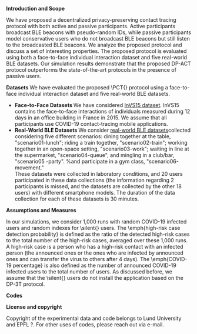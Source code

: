 
 <strong>Introduction and Scope </strong>
 
We have proposed a decentralized privacy-preserving contact tracing protocol with both active and passive participants.
Active participants broadcast BLE beacons with pseudo-random IDs, while passive participants model conservative users who do not broadcast BLE beacons but still listen to the broadcasted BLE beacons. We analyze the proposed protocol and discuss a set of interesting properties. The proposed protocol is evaluated using both a face-to-face individual interaction dataset and five real-world BLE datasets. Our simulation results demonstrate that the proposed DP-ACT protocol outperforms the state-of-the-art protocols in the presence of passive users.


 <strong>Datasets </strong>
 We have evaluated the proposed \PCT{} protocol using  a  face-to-face individual interaction dataset  and five real-world  BLE datasets.
 * <strong> Face-to-Face Datasets </strong>
We have considered [InVS15 dataset](https://epjdatascience.springeropen.com/articles/10.1140/epjds/s13688-018-0140-1). InVS15 contains the face-to-face interactions  of individuals measured during 12 days in an office building in France in 2015. We assume that all participants use COVID-19 contact-tracing mobile applications. 
 * <strong> Real-World  BLE Datasets </strong>
We consider  [real-world BLE datasets](https://github.com/DP-3T/bt-measurements/tree/ba9f73962b35260e12e2c0a8a37af5c6195d22a8)collected considering five different scenarios: dining together at the table, "scenario01-lunch"; riding a train together, "scenario02-train";  working together in an open-space setting, "scenario03-work";  waiting in line at the supermarket, "scenario04-queue", and mingling in a club/bar, "scenario05 -party". %and participate in a gym class, "scenario06-movement."  
 These datasets were collected in laboratory conditions, and 20 users participated in these data collections (the information regarding 2 participants is missed, and the datasets are collected by the other 18 users) with different smartphone models. The duration of the data collection for each of these datasets is 30 minutes.

  <strong> Assumptions and Measures</strong>
  
 In our simulations, we consider 1,000  runs with random COVID-19 infected users and random indexes for \silent{} users. The \emph{high-risk case  detection probability} is defined as the ratio of the detected high-risk cases to the total number of the high-risk cases, averaged over these  1,000  runs. A high-risk case is a person who has a high-risk contact with an infected person (the announced ones or the ones who are infected by announced ones and can transfer the virus to others after 4 days). The \emph{COVID-19 percentage} is also defined as the number of announced COVID-19 infected users to the total number of users. As discussed before, we assume that the \silent{} users do not install the application based on the DP-3T protocol. 

   <strong> Codes</strong>

   
 <strong>License and copyright </strong>
 
 Copyright of the experimental data and code belongs to Lund University and EPFL ?. For other uses of codes, please reach out via e-mail.
